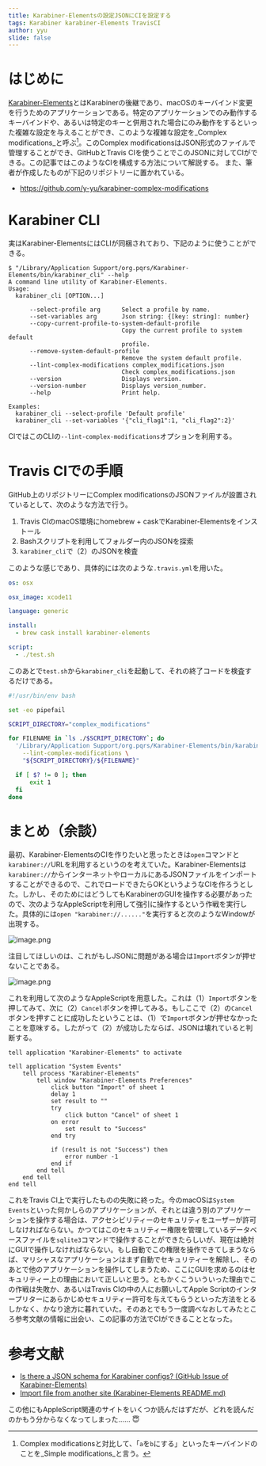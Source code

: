 ```yaml
---
title: Karabiner-Elementsの設定JSONにCIを設定する
tags: Karabiner karabiner-Elements TravisCI
author: yyu
slide: false
---
```

# はじめに

[Karabiner-Elements](https://pqrs.org/osx/karabiner/)とはKarabinerの後継であり、macOSのキーバインド変更を行うためのアプリケーションである。特定のアプリケーションでのみ動作するキーバインドや、あるいは特定のキーと併用された場合にのみ動作をするといった複雑な設定を与えることができ、このような複雑な設定を_Complex modifications_と呼ぶ[^simple_modifictaions]。このComplex modificationsはJSON形式のファイルで管理することができ、GitHubとTravis CIを使うことでこのJSONに対してCIができる。この記事ではこのようなCIを構成する方法について解説する。
また、筆者が作成したものが下記のリポジトリーに置かれている。

- https://github.com/y-yu/karabiner-complex-modifications

[^simple_modifictaions]: Complex modificationsと対比して、「`a`を`b`にする」といったキーバインドのことを_Simple modifications_と言う。

# Karabiner CLI

実はKarabiner-ElementsにはCLIが同梱されており、下記のように使うことができる。

```console
$ "/Library/Application Support/org.pqrs/Karabiner-Elements/bin/karabiner_cli" --help
A command line utility of Karabiner-Elements.
Usage:
  karabiner_cli [OPTION...]

      --select-profile arg      Select a profile by name.
      --set-variables arg       Json string: {[key: string]: number}
      --copy-current-profile-to-system-default-profile
                                Copy the current profile to system default
                                profile.
      --remove-system-default-profile
                                Remove the system default profile.
      --lint-complex-modifications complex_modifications.json
                                Check complex_modifications.json
      --version                 Displays version.
      --version-number          Displays version_number.
      --help                    Print help.

Examples:
  karabiner_cli --select-profile 'Default profile'
  karabiner_cli --set-variables '{"cli_flag1":1, "cli_flag2":2}'
```

CIではこのCLIの`--lint-complex-modifications`オプションを利用する。

# Travis CIでの手順

GitHub上のリポジトリーにComplex modificationsのJSONファイルが設置されているとして、次のような方法で行う。

1. Travis CIのmacOS環境にhomebrew + caskでKarabiner-Elementsをインストール
2. Bashスクリプトを利用してフォルダー内のJSONを探索
3. `karabiner_cli`で（2）のJSONを検査

このような感じであり、具体的には次のような`.travis.yml`を用いた。

```yaml:.travis.yml
os: osx

osx_image: xcode11

language: generic

install:
  - brew cask install karabiner-elements

script:
  - ./test.sh
```

このあとで`test.sh`から`karabiner_cli`を起動して、それの終了コードを検査するだけである。

```bash:test.sh
#!/usr/bin/env bash

set -eo pipefail

SCRIPT_DIRECTORY="complex_modifications"

for FILENAME in `ls ./$SCRIPT_DIRECTORY`; do
  '/Library/Application Support/org.pqrs/Karabiner-Elements/bin/karabiner_cli' \
    --lint-complex-modifications \
    "${SCRIPT_DIRECTORY}/${FILENAME}"

  if [ $? != 0 ]; then
      exit 1
  fi
done
```

# まとめ（余談）

最初、Karabiner-ElementsのCIを作りたいと思ったときは`open`コマンドと`karabiner://`URLを利用するというのを考えていた。Karabiner-Elementsは`karabiner://`からインターネットやローカルにあるJSONファイルをインポートすることができるので、これでロードできたらOKというようなCIを作ろうとした。しかし、そのためにはどうしてもKarabinerのGUIを操作する必要があったので、次のようなAppleScriptを利用して強引に操作するという作戦を実行した。具体的には`open "karabiner://......"`を実行すると次のようなWindowが出現する。

![image.png](https://qiita-image-store.s3.ap-northeast-1.amazonaws.com/0/10815/c6b6086c-de8e-f31b-32ac-93bd572dd0f0.png)

注目してほしいのは、これがもしJSONに問題がある場合は`Import`ボタンが押せないことである。

![image.png](https://qiita-image-store.s3.ap-northeast-1.amazonaws.com/0/10815/dbe3c536-1d4b-3523-3fbf-856121562646.png)

これを利用して次のようなAppleScriptを用意した。これは（1）`Import`ボタンを押してみて、次に（2）`Cancel`ボタンを押してみる。もしここで（2）の`Cancel`ボタンを押すことに成功したということは、（1）で`Import`ボタンが押せなかったことを意味する。したがって（2）が成功したならば、JSONは壊れていると判断する。

```applescript
tell application "Karabiner-Elements" to activate

tell application "System Events"
	tell process "Karabiner-Elements"
		tell window "Karabiner-Elements Preferences"
			click button "Import" of sheet 1
			delay 1
			set result to ""
			try
				click button "Cancel" of sheet 1
			on error
				set result to "Success"
			end try
			
			if (result is not "Success") then
				error number -1
			end if
		end tell
	end tell
end tell
```

これをTravis CI上で実行したものの失敗に終った。今のmacOSは`System Events`といった何かしらのアプリケーションが、それとは違う別のアプリケーションを操作する場合は、アクセシビリティーのセキュリティをユーザーが許可しなければならない。かつてはこのセキュリティー権限を管理しているデータベースファイルを`sqlite3`コマンドで操作することができたらしいが、現在は絶対にGUIで操作しなければならない。もし自動でこの権限を操作できてしまうならば、マリシャスなアプリケーションはまず自動でセキュリティーを解除し、そのあとで他のアプリケーションを操作してしまうため、ここにGUIを求めるのはセキュリティー上の理由において正しいと思う。ともかくこういういった理由でこの作戦は失敗か、あるいはTravis CIの中の人にお願いしてApple Scriptのインタープリターにあらかじめセキュリティー許可を与えてもらうといった方法をとるしかなく、かなり途方に暮れていた。そのあとでもう一度調べなおしてみたところ参考文献の情報に出会い、この記事の方法でCIができることとなった。

# 参考文献

- [Is there a JSON schema for Karabiner configs? (GitHub Issue of Karabiner-Elements)](https://github.com/tekezo/Karabiner-Elements/issues/1918#issuecomment-532486977)
- [Import file from another site (Karabiner-Elements README.md)](https://github.com/pqrs-org/KE-complex_modifications/#import-file-from-another-site)

この他にもAppleScript関連のサイトをいくつか読んだはずだが、どれを読んだのかもう分からなくなってしまった…… :innocent: 

